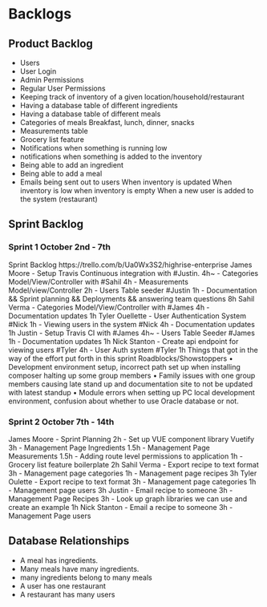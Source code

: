 # Backlogs

## Product Backlog
- Users
- User Login
- Admin Permissions
- Regular User Permissions
- Keeping track of inventory of a given location/household/restaurant
- Having a database table of different ingredients
- Having a database table of different meals
- Categories of meals Breakfast, lunch, dinner, snacks
- Measurements table 
- Grocery list feature
- Notifications when something is running low
- notifications when something is added to the inventory
- Being able to add an ingredient
- Being able to add a meal 
- Emails being sent out to users 
When inventory is updated
When inventory is low
when inventory is empty
When a new user is added to the system (restaurant)

## Sprint Backlog
### Sprint 1 October 2nd - 7th
<p>
Sprint Backlog
https://trello.com/b/Ua0Wx3S2/highrise-enterprise 
James Moore 
-	Setup Travis Continuous integration with #Justin. 4h~
-	Categories Model/View/Controller with #Sahil 4h
-	Measurements Model/view/Controller 2h
-	Users Table seeder #Justin  1h
-	Documentation && Sprint planning && Deployments && answering team questions 8h
Sahil Verma 
-	Categories Model/View/Controller with #James 4h
-	Documentation updates 1h
Tyler Ouellette
-	User Authentication System #Nick 1h
-	Viewing users in the system #Nick 4h
-	Documentation updates 1h
Justin 
-	Setup Travis CI with #James 4h~
-	Users Table Seeder #James 1h
-	Documentation updates 1h
Nick Stanton
-	Create api endpoint for viewing users #Tyler 4h
-	User Auth system #Tyler 1h
Things that got in the way of the effort put forth in this sprint 
 Roadblocks/Showstoppers
•	Development environment setup, incorrect path set up when installing composer halting up some group members
•	Family issues with one group members causing late stand up and documentation site to not be updated with latest standup
•	Module errors when setting up PC local development environment, confusion about whether to use Oracle database or not. 
</p>

### Sprint 2 October 7th - 14th
<p>
James Moore 
-	Sprint Planning 2h
-	Set up VUE component library Vuetify 3h
-	Management Page Ingredients 1.5h
-	Management Page Measurements 1.5h
-	Adding route level permissions to application 1h
-	 Grocery list feature boilerplate 2h
Sahil Verma 
-	Export recipe to text format 3h
-	Management page categories 1h
-	Management page recipes 3h
Tyler Oulette
-	Export recipe to text format 3h
-	Management page categories 1h
-	Management page users 3h
Justin 
-	Email recipe to someone 3h
-	Management Page Recipes 3h
-	Look up graph libraries we can use and create an example 1h
Nick Stanton
-	Email a recipe to someone 3h
-	Management Page users 
</p>


## Database Relationships
- A meal has ingredients. 
- Many meals have many ingredients. 
- many ingredients belong to many meals
- A user has one restaurant 
- A restaurant has many users 
